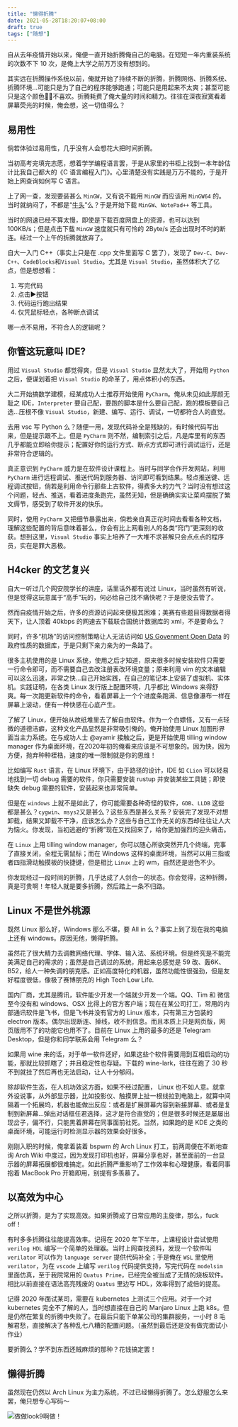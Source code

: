 ```yaml
---
title: "懒得折腾"
date: 2021-05-28T18:20:07+08:00
draft: true
tags: ["随想"]
---
```


自从去年疫情开始以来，俺便一直开始折腾俺自己的电脑。在短短一年内重装系统的次数不下 10 次，是俺上大学之前万万没有想到的。

其实远在折腾操作系统以前，俺就开始了持续不断的折腾，折腾网络、折腾系统、折腾环境...可能只是为了自己的程序能够跑通；可能只是用起来不太爽；甚至可能只是这个颜色👴🏻不喜欢。折腾耗费了俺大量的时间和精力。往往在深夜寂寞看着屏幕荧光的时候，俺会想，这一切值得么？

## 易用性

倘若体验过易用性，几乎没有人会想花大把时间折腾。

当初高考完填完志愿，想着学学编程语言罢，于是从家里的书柜上找到一本年龄估计比我自己都大的《C 语言编程入门》。心里清楚没有实践是万万不能的，于是开始上网查询如何写 C 语言。

上了网一查，发现要装甚么 `MinGW`，又有说不能用 `MinGW` 而应该用 `MinGW64` 的。当时就纳闷了，不都是“[牛头](https://www.gnu.org/)”么？于是开始下载 `MinGW`、`NotePad++` 等工具。

当时的网速已经不算太慢，即使是下载百度网盘上的资源，也可以达到 100KB/s；但是点击下载 `MinGW` 速度就只有可怜的 2Byte/s 还会出现时不时的断连。经过一个上午的折腾就放弃了。

自大一入门 C++（事实上只是在 .cpp 文件里面写 C 罢了），发现了 `Dev-C`、`Dev-C++`、`CodeBlocks`和`Visual Studio`。尤其是 `Visual Studio`，虽然体积大了亿点，但是想想看：

1. 写完代码
2. 点击▶️按钮
3. 代码运行跑出结果
4. 仅凭鼠标轻点，各种断点调试

哪一点不易用，不符合人的逻辑呢？

## 你管这玩意叫 IDE?

用过 `Visual Studio` 都觉得爽，但是 `Visual Studio` 显然太大了，开始用 `Python` 之后，便谋划着把 `Visual Studio` 的命革了，用点体积小的东西。

大二开始搞数学建模，经某成功人士推荐开始使用 `PyCharm`。俺从未见如此厚颜无耻之 IDE，`Interpreter` 要自己配，要跑的脚本是什么要自己配，跑的模板要自己选...压根不像 `Visual Studio`，新建、编写、运行、调试，一切都符合人的直觉。

去用 vsc 写 Python 么？随便一用，发现代码补全是残缺的，有时候代码写出来，但是提示跟不上。但是 `PyCharm` 则不然，编制索引之后，凡是库里有的东西几乎都能立即给你提示；配置好你的运行方式、断点方式即可进行调试运行，还是非常符合逻辑的。

真正意识到 `PyCharm` 威力是在软件设计课程上。当时与同学合作开发网站，利用 `PyCharm` 进行远程调试、推送代码到服务器、访问即可看到结果。轻点推送键、远程调试按钮，倘若是利用命令行那些上古软件，得费多大的力气？当时没有想过这个问题，轻点、推送，看着进度条跑完，虽然无知，但是确确实实让菜鸡摆脱了繁文缛节，感受到了软件开发的快乐。

同时，使用 `PyCharm` 又把细节暴露出来，倘若亲自真正花时间去看看各种文档，理解这些配置的背后意味着甚么，你会有比上网看别人的各类“窍门”更深刻的收获。想到这里，`Visual Studio` 事实上培养了一大堆不求甚解只会点点点的程序员，实在是罪大恶极。

## H4cker 的文艺复兴

自大一听过几个网安院学长的讲座，话里话外都有说过 Linux，当时虽然有听说，但是觉得这玩意属于“高手”玩的，何必给自己找不痛快呢？于是便没去管了。

然而自疫情开始之后，许多的资源访问起来便极其困难；美赛有些题目得数据者得天下，让人顶着 40kbps 的网速去下载联合国统计数据库的 xml，不是要命么？

同时，许多“机场”的访问控制策略让人无法访问如 [US Govenment Open Data](https://www.data.gov) 的政府性质的数据库，于是只剩下亲力亲为的一条路了。

很多主机使用的是 Linux 系统，使用之后才知道，原来很多时候安装软件只需要一行命令即可，而不需要自己去改注册表改环境变量；原来利用 vim 的文本编辑可以这么迅速，非常之快...自己开始实践，在自己的笔记本上安装了虚拟机、实体机。实践证明，在各类 Linux 发行版上配置环境，几乎都比 Windows 来得舒爽。每一次跑更新软件的命令，看着屏幕上一个个进度条跑满、信息像瀑布一样在屏幕上滚动，便有一种快感在心底产生。

了解了 Linux，便开始从故纸堆里去了解自由软件。作为一个白嫖怪，又有一点轻微的道德洁癖，这种文化产品显然是非常吸引俺的。俺开始使用 Linux 加图形界面当主力系统。在与成功人士 @ayamir 接触之后，更是开始使用 tilling window manager 作为桌面环境，在2020年初的俺看来应该是不可想象的。因为快，因为方便，抛弃种种桎梏，速度的唯一限制就是你的思维！

比如编写 `Rust` 语言，在 Linux 环境下，由于路径的设计，IDE 如 `CLion` 可以轻易地找到一切 debug 需要的软件，你只需要安装 rustup 并安装某些工具链；即使缺失 debug 需要的软件，安装起来也非常简单。

但是在 `windows` 上就不是如此了，你可能需要各种奇怪的软件，`GDB`、`LLDB` 这些都是甚么？`cygwin`、`msys2`又是甚么？这些东西是甚么关系？安装完了发现不对想卸载，结果又卸载不干净，应该怎么办？这些与自己工作无关的东西却往往让人大为恼火。你发现，当初逃避的“折腾”现在又找回来了，给你更加强烈的迎头痛击。

在 `Linux` 上用 tilling window manager，你可以随心所欲突然开几个终端，完事了直接关闭，全程无需鼠标；而在 Windows 这样的桌面环境，当然可以用三指或者四指滑动触摸板的快捷键，但是相比 `Linux` 上的 wm，自然还是逊色不少。

你发现经过一段时间的折腾，几乎达成了人剑合一的状态。你会觉得，这种折腾，真是可贵啊！年轻人就是要多折腾，然后踏上一条不归路。

## Linux 不是世外桃源

既然 Linux 那么好，Windows 那么不堪，要 All in 么？事实上到了现在我的电脑上还有 windows。原因无他，懒得折腾。

虽然花了很大精力去调教网络代理、字体、输入法、系统环境。但是终究是不能完美满足自己的需求的；虽然是自己调过的系统，用起来总感觉是 59 改、轰6K、B52，给人一种失调的朋克感。正如高度特化的机器，虽然功能性很强劲，但是友好程度很低，像极了赛博朋克的 High Tech Low Life.

国内厂商，尤其是腾讯，软件能少开发一个端就少开发一个端。QQ、Tim 和 微信至今没有和 windows、OSX 比得上的官方客户端；现在在某公司打工，常用的内部通讯软件是飞书，但是飞书并没有官方的 Linux 版本，只有第三方包装的 electron 版本。偶尔出现断连、掉线，收不到信息。而且本质上只是网页版，网页版用不了的功能它也用不了。目前在 Linux 上用的最多的还是 Telegram Desktop，但是你和同学联系会用 Telegram 么？

如果用 wine 来的话，对于单一软件还好，如果这些个软件需要用到互相启动的功能，那就比较抓瞎了；并且稳定性也存疑。下载的 wine-lark，往往在跑了 30 秒不到就挂了然后再也无法启动，让人十分郁闷。

除却软件生态，在人机功效这方面，如果不经过配置， Linux 也不如人意。就拿外设说事，从外部显示器，比如投影仪、触摸屏上扯一根线拉到电脑上，就算中间隔着一个拓展坞，机器也能做出反应：或者是扩展屏幕内容到新接屏幕、或者是复制到新屏幕...弹出对话框任君选择，这才是符合直觉的；但是很多时候还是屡屡出现岔子，偏不行，只能黑着屏幕在同事面前社死。当然，如果跑的是 KDE 之类的桌面环境，可能运行时检测显示器的效果会好很多。

刚刚入职的时候，俺拿着装着 bspwm 的 Arch Linux 打工，前两周便在不断地查询 Arch Wiki 中度过，因为发现打印机也好，屏幕分享也好，甚至面前的一台显示器的屏幕拓展都很难搞定。如此折腾严重影响了工作效率和心理健康。看着同事抱着 MacBook Pro 开箱即用，别提有多羡慕了。

## 以高效为中心

之所以折腾，是为了实现高效。如果折腾成了日常应用的主旋律，那么，fuck off！

有时多多折腾往往能提高效率。记得在 2020 年下半年，上课程设计尝试使用 `verilog HDL` 编写一个简单的处理器。当时上网查找资料，发现一个软件叫 `verilator` 可以作为 `language server` 提供代码补全；于是俺在 `WSL` 里使用 `verilator`，为在 `vscode` 上编写 `verilog` 代码提供支持，写完代码在 `modelsim` 里面仿真，至于我院常用的 `Quatus Prime`，已经完全被当成了无情的烧板软件。相比以前直接在语法高亮残废的 `Quatus` 里边写 HDL，效率得到了成倍的提高。

记得 2020 年面试某司，需要在 kubernetes 上测试三个应用。对于一个对 kubernetes 完全不了解的人，当时想直接在自己的 Manjaro Linux 上跑 k8s。但是仍然在繁复的折腾中失败了。在最后只能下单某公司的集群服务，一小时 8 毛解君愁，直接解决了各种乱七八糟的配置问题。（虽然到最后还是没有做完面试小作业）

要折腾么？学不到东西还贼麻烦的那种？花钱搞定罢！

## 懒得折腾

虽然现在仍然以 Arch Linux 为主力系统，不过已经懒得折腾了。怎么舒服怎么来罢，俺只想专心写码～

![做做look9啊做！](/images/懒得折腾/225d29e2497bc48526e77016a6a803c75c38f039e428b8e29f99ae11805e6aaa.png)  
